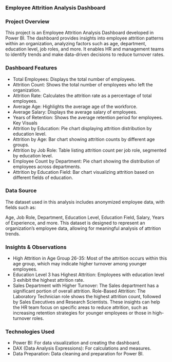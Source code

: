 ### Employee Attrition Analysis Dashboard

### Project Overview
This project is an Employee Attrition Analysis Dashboard developed in Power BI. The dashboard provides insights into employee attrition patterns within an organization, analyzing factors such as age, department, education level, job roles, and more. It enables HR and management teams to identify trends and make data-driven decisions to reduce turnover rates.

### Dashboard Features
- Total Employees: Displays the total number of employees.
- Attrition Count: Shows the total number of employees who left the organization.
- Attrition Rate: Calculates the attrition rate as a percentage of total employees.
- Average Age: Highlights the average age of the workforce.
- Average Salary: Displays the average salary of employees.
- Years of Retention: Shows the average retention period for employees.
   Key Visuals
- Attrition by Education: Pie chart displaying attrition distribution by education level.
- Attrition by Age: Bar chart showing attrition counts by different age groups.
- Attrition by Job Role: Table listing attrition count per job role, segmented by education level.
- Employee Count by Department: Pie chart showing the distribution of employees across departments.
- Attrition by Education Field: Bar chart visualizing attrition based on different fields of education.
### Data Source
The dataset used in this analysis includes anonymized employee data, with fields such as:

Age, Job Role, Department, Education Level, Education Field, Salary, Years of Experience, and more.
This dataset is designed to represent an organization’s employee data, allowing for meaningful analysis of attrition trends.

### Insights & Observations
- High Attrition in Age Group 26-35: Most of the attrition occurs within this age group, which may indicate higher turnover among younger employees.
- Education Level 3 has Highest Attrition: Employees with education level 3 exhibit the highest attrition rate.
- Sales Department with Higher Turnover: The Sales department has a significant portion of overall attrition.
   Role-Based Attrition: The Laboratory Technician role shows the highest attrition count, followed by Sales Executives and Research Scientists.
   These insights can help the HR team focus on specific areas to reduce attrition, such as increasing retention strategies for younger employees or those in high-turnover 
   roles.

### Technologies Used
- Power BI: For data visualization and creating the dashboard.
- DAX (Data Analysis Expressions): For calculations and measures.
- Data Preparation: Data cleaning and preparation for Power BI.
